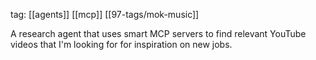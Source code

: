 tag: [[agents]] [[mcp]] [[97-tags/mok-music]]




 A research agent that uses smart MCP servers to find relevant YouTube videos that I'm looking for for inspiration on new jobs.
